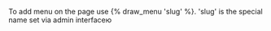 To add menu on the page use {% draw_menu 'slug' %}. 'slug' is the special name set via admin interfaceю
